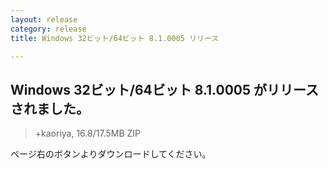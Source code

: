 ```yaml
---
layout: release
category: release
title: Windows 32ビット/64ビット 8.1.0005 リリース

---
```

## Windows 32ビット/64ビット 8.1.0005 がリリースされました。

> +kaoriya, 16.8/17.5MB ZIP

ページ右のボタンよりダウンロードしてください。
